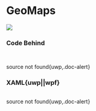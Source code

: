 # GeoMaps

![](https://raw.githubusercontent.com/Live-Charts/WebSiteDocs/master/v1/Resources/geomap.png)

<pulled></pulled>

### Code Behind

```{wpf,!https://raw.githubusercontent.com/beto-rodriguez/Live-Charts/master/Examples/Wpf/Maps/GeoMapExample.xaml.cs}
```
```{wf,!https://raw.githubusercontent.com/beto-rodriguez/Live-Charts/master/Examples/WinForms/Maps/GeoMapExample.cs}
```

source not found{uwp,.doc-alert}

### XAML{uwp||wpf}

```{wpf,!https://raw.githubusercontent.com/beto-rodriguez/Live-Charts/master/Examples/Wpf/Maps/GeoMapExample.xaml}
```

source not found{uwp,.doc-alert}